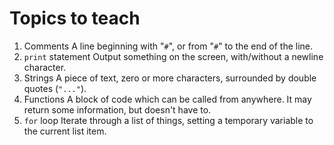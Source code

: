 # Topics to teach

1. Comments
   A line beginning with "`#`", or from "`#`" to the end of the line.
1. `print` statement
   Output something on the screen, with/without a newline character.
1. Strings
   A piece of text, zero or more characters, surrounded by double quotes (`"..."`).
1. Functions
   A block of code which can be called from anywhere. It may return some information, but doesn't have to.
1. `for` loop
   Iterate through a list of things, setting a temporary variable to the current list item.
